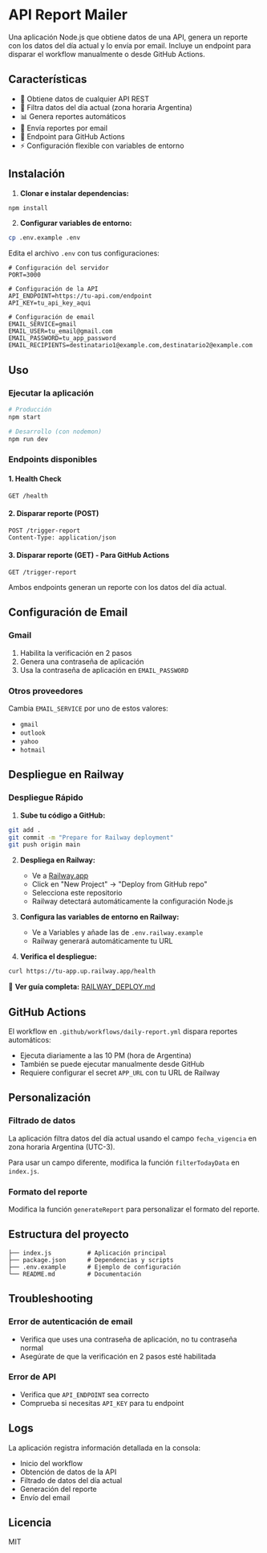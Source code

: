 # API Report Mailer

Una aplicación Node.js que obtiene datos de una API, genera un reporte con los datos del día actual y lo envía por email. Incluye un endpoint para disparar el workflow manualmente o desde GitHub Actions.

## Características

- 🔄 Obtiene datos de cualquier API REST
- 📅 Filtra datos del día actual (zona horaria Argentina)
- 📊 Genera reportes automáticos
- 📧 Envía reportes por email
- 🚀 Endpoint para GitHub Actions
- ⚡ Configuración flexible con variables de entorno

## Instalación

1. **Clonar e instalar dependencias:**
```bash
npm install
```

2. **Configurar variables de entorno:**
```bash
cp .env.example .env
```

Edita el archivo `.env` con tus configuraciones:

```env
# Configuración del servidor
PORT=3000

# Configuración de la API
API_ENDPOINT=https://tu-api.com/endpoint
API_KEY=tu_api_key_aqui

# Configuración de email
EMAIL_SERVICE=gmail
EMAIL_USER=tu_email@gmail.com
EMAIL_PASSWORD=tu_app_password
EMAIL_RECIPIENTS=destinatario1@example.com,destinatario2@example.com
```

## Uso

### Ejecutar la aplicación

```bash
# Producción
npm start

# Desarrollo (con nodemon)
npm run dev
```

### Endpoints disponibles

#### 1. Health Check
```http
GET /health
```

#### 2. Disparar reporte (POST)
```http
POST /trigger-report
Content-Type: application/json
```

#### 3. Disparar reporte (GET) - Para GitHub Actions
```http
GET /trigger-report
```

Ambos endpoints generan un reporte con los datos del día actual.

## Configuración de Email

### Gmail
1. Habilita la verificación en 2 pasos
2. Genera una contraseña de aplicación
3. Usa la contraseña de aplicación en `EMAIL_PASSWORD`

### Otros proveedores
Cambia `EMAIL_SERVICE` por uno de estos valores:
- `gmail`
- `outlook`
- `yahoo`
- `hotmail`

## Despliegue en Railway

### Despliegue Rápido

1. **Sube tu código a GitHub:**
```bash
git add .
git commit -m "Prepare for Railway deployment"
git push origin main
```

2. **Despliega en Railway:**
   - Ve a [Railway.app](https://railway.app/)
   - Click en "New Project" → "Deploy from GitHub repo"
   - Selecciona este repositorio
   - Railway detectará automáticamente la configuración Node.js

3. **Configura las variables de entorno en Railway:**
   - Ve a Variables y añade las de `.env.railway.example`
   - Railway generará automáticamente tu URL

4. **Verifica el despliegue:**
```bash
curl https://tu-app.up.railway.app/health
```

📖 **Ver guía completa:** [RAILWAY_DEPLOY.md](RAILWAY_DEPLOY.md)

## GitHub Actions

El workflow en `.github/workflows/daily-report.yml` dispara reportes automáticos:

- Ejecuta diariamente a las 10 PM (hora de Argentina)
- También se puede ejecutar manualmente desde GitHub
- Requiere configurar el secret `APP_URL` con tu URL de Railway

## Personalización

### Filtrado de datos
La aplicación filtra datos del día actual usando el campo `fecha_vigencia` en zona horaria Argentina (UTC-3).

Para usar un campo diferente, modifica la función `filterTodayData` en `index.js`.

### Formato del reporte
Modifica la función `generateReport` para personalizar el formato del reporte.

## Estructura del proyecto

```
├── index.js          # Aplicación principal
├── package.json      # Dependencias y scripts
├── .env.example      # Ejemplo de configuración
└── README.md         # Documentación
```

## Troubleshooting

### Error de autenticación de email
- Verifica que uses una contraseña de aplicación, no tu contraseña normal
- Asegúrate de que la verificación en 2 pasos esté habilitada

### Error de API
- Verifica que `API_ENDPOINT` sea correcto
- Comprueba si necesitas `API_KEY` para tu endpoint


## Logs

La aplicación registra información detallada en la consola:
- Inicio del workflow
- Obtención de datos de la API
- Filtrado de datos del día actual
- Generación del reporte
- Envío del email

## Licencia

MIT
